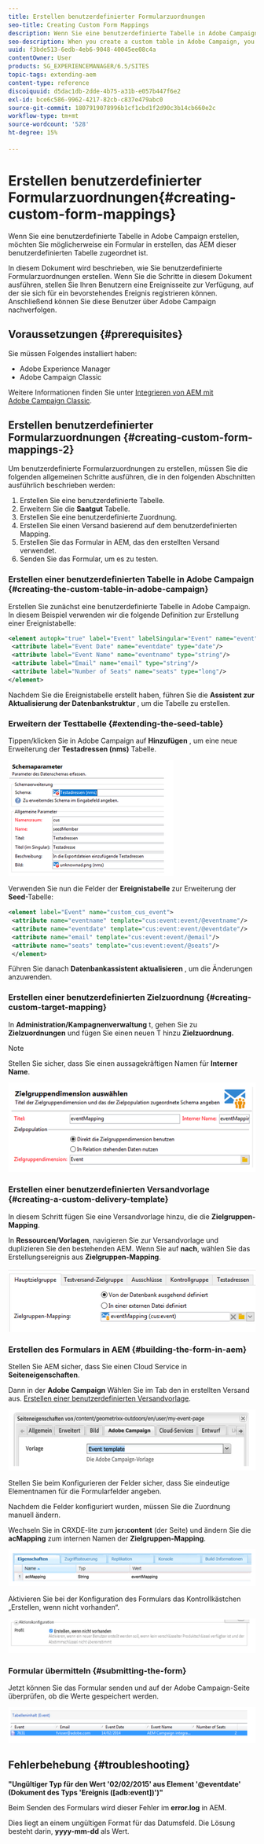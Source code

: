 ```yaml
---
title: Erstellen benutzerdefinierter Formularzuordnungen
seo-title: Creating Custom Form Mappings
description: Wenn Sie eine benutzerdefinierte Tabelle in Adobe Campaign erstellen, möchten Sie möglicherweise ein Formular in erstellen, das AEM dieser benutzerdefinierten Tabelle zugeordnet ist
seo-description: When you create a custom table in Adobe Campaign, you may want to build a form in AEM that maps to that custom table
uuid: f3bde513-6edb-4eb6-9048-40045ee08c4a
contentOwner: User
products: SG_EXPERIENCEMANAGER/6.5/SITES
topic-tags: extending-aem
content-type: reference
discoiquuid: d5dac1db-2dde-4b75-a31b-e057b447f6e2
exl-id: bce6c586-9962-4217-82cb-c837e479abc0
source-git-commit: 1807919078996b1cf1cbd1f2d90c3b14cb660e2c
workflow-type: tm+mt
source-wordcount: '528'
ht-degree: 15%

---
```


# Erstellen benutzerdefinierter Formularzuordnungen{#creating-custom-form-mappings}

Wenn Sie eine benutzerdefinierte Tabelle in Adobe Campaign erstellen, möchten Sie möglicherweise ein Formular in erstellen, das AEM dieser benutzerdefinierten Tabelle zugeordnet ist.

In diesem Dokument wird beschrieben, wie Sie benutzerdefinierte Formularzuordnungen erstellen. Wenn Sie die Schritte in diesem Dokument ausführen, stellen Sie Ihren Benutzern eine Ereignisseite zur Verfügung, auf der sie sich für ein bevorstehendes Ereignis registrieren können. Anschließend können Sie diese Benutzer über Adobe Campaign nachverfolgen.

## Voraussetzungen {#prerequisites}

Sie müssen Folgendes installiert haben:

* Adobe Experience Manager
* Adobe Campaign Classic

Weitere Informationen finden Sie unter [Integrieren von AEM mit Adobe Campaign Classic](/help/sites-administering/campaignonpremise.md).

## Erstellen benutzerdefinierter Formularzuordnungen {#creating-custom-form-mappings-2}

Um benutzerdefinierte Formularzuordnungen zu erstellen, müssen Sie die folgenden allgemeinen Schritte ausführen, die in den folgenden Abschnitten ausführlich beschrieben werden:

1. Erstellen Sie eine benutzerdefinierte Tabelle.
1. Erweitern Sie die **Saatgut** Tabelle.
1. Erstellen Sie eine benutzerdefinierte Zuordnung.
1. Erstellen Sie einen Versand basierend auf dem benutzerdefinierten Mapping.
1. Erstellen Sie das Formular in AEM, das den erstellten Versand verwendet.
1. Senden Sie das Formular, um es zu testen.

### Erstellen einer benutzerdefinierten Tabelle in Adobe Campaign {#creating-the-custom-table-in-adobe-campaign}

Erstellen Sie zunächst eine benutzerdefinierte Tabelle in Adobe Campaign. In diesem Beispiel verwenden wir die folgende Definition zur Erstellung einer Ereignistabelle:

```xml
<element autopk="true" label="Event" labelSingular="Event" name="event">
 <attribute label="Event Date" name="eventdate" type="date"/>
 <attribute label="Event Name" name="eventname" type="string"/>
 <attribute label="Email" name="email" type="string"/>
 <attribute label="Number of Seats" name="seats" type="long"/>
</element>
```

Nachdem Sie die Ereignistabelle erstellt haben, führen Sie die **Assistent zur Aktualisierung der Datenbankstruktur** , um die Tabelle zu erstellen.

### Erweitern der Testtabelle {#extending-the-seed-table}

Tippen/klicken Sie in Adobe Campaign auf **Hinzufügen** , um eine neue Erweiterung der **Testadressen (nms)** Tabelle.

![chlimage_1-194](assets/chlimage_1-194.png)

Verwenden Sie nun die Felder der **Ereignistabelle** zur Erweiterung der **Seed**-Tabelle:

```xml
<element label="Event" name="custom_cus_event">
 <attribute name="eventname" template="cus:event:event/@eventname"/>
 <attribute name="eventdate" template="cus:event:event/@eventdate"/>
 <attribute name="email" template="cus:event:event/@email"/>
 <attribute name="seats" template="cus:event:event/@seats"/>
 </element>
```

Führen Sie danach **Datenbankassistent aktualisieren** , um die Änderungen anzuwenden.

### Erstellen einer benutzerdefinierten Zielzuordnung {#creating-custom-target-mapping}

In **Administration/Kampagnenverwaltung** t, gehen Sie zu **Zielzuordnungen** und fügen Sie einen neuen T hinzu **Zielzuordnung.**

>[!NOTE]
>
>Stellen Sie sicher, dass Sie einen aussagekräftigen Namen für **Interner Name**.

![chlimage_1-195](assets/chlimage_1-195.png)

### Erstellen einer benutzerdefinierten Versandvorlage {#creating-a-custom-delivery-template}

In diesem Schritt fügen Sie eine Versandvorlage hinzu, die die **Zielgruppen-Mapping**.

In **Ressourcen/Vorlagen**, navigieren Sie zur Versandvorlage und duplizieren Sie den bestehenden AEM. Wenn Sie auf **nach**, wählen Sie das Erstellungsereignis aus **Zielgruppen-Mapping**.

![chlimage_1-196](assets/chlimage_1-196.png)

### Erstellen des Formulars in AEM {#building-the-form-in-aem}

Stellen Sie AEM sicher, dass Sie einen Cloud Service in **Seiteneigenschaften**.

Dann in der **Adobe Campaign** Wählen Sie im Tab den in erstellten Versand aus. [Erstellen einer benutzerdefinierten Versandvorlage](#creating-a-custom-delivery-template).

![chlimage_1-197](assets/chlimage_1-197.png)

Stellen Sie beim Konfigurieren der Felder sicher, dass Sie eindeutige Elementnamen für die Formularfelder angeben.

Nachdem die Felder konfiguriert wurden, müssen Sie die Zuordnung manuell ändern.

Wechseln Sie in CRXDE-lite zum **jcr:content** (der Seite) und ändern Sie die **acMapping** zum internen Namen der **Zielgruppen-Mapping**.

![chlimage_1-198](assets/chlimage_1-198.png)

Aktivieren Sie bei der Konfiguration des Formulars das Kontrollkästchen „Erstellen, wenn nicht vorhanden“.

![chlimage_1-199](assets/chlimage_1-199.png)

### Formular übermitteln {#submitting-the-form}

Jetzt können Sie das Formular senden und auf der Adobe Campaign-Seite überprüfen, ob die Werte gespeichert werden.

![chlimage_1-200](assets/chlimage_1-200.png)

## Fehlerbehebung {#troubleshooting}

**&quot;Ungültiger Typ für den Wert &#39;02/02/2015&#39; aus Element &#39;@eventdate&#39; (Dokument des Typs &#39;Ereignis ([adb:event])&#39;)&quot;**

Beim Senden des Formulars wird dieser Fehler im **error.log** in AEM.

Dies liegt an einem ungültigen Format für das Datumsfeld. Die Lösung besteht darin, **yyyy-mm-dd** als Wert.
